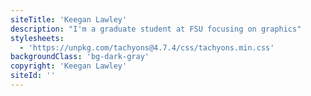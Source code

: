 ```yaml
---
siteTitle: 'Keegan Lawley'
description: "I'm a graduate student at FSU focusing on graphics"
stylesheets:
  - 'https://unpkg.com/tachyons@4.7.4/css/tachyons.min.css'
backgroundClass: 'bg-dark-gray'
copyright: 'Keegan Lawley'
siteId: ''
---
```

